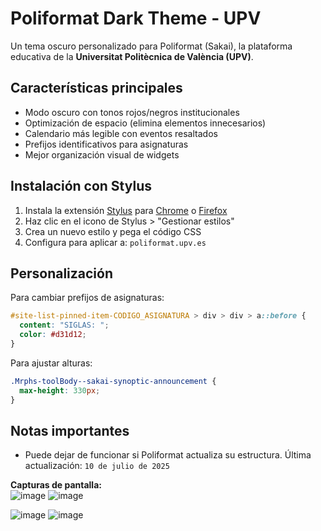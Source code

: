 # Poliformat Dark Theme - UPV  

Un tema oscuro personalizado para Poliformat (Sakai), la plataforma educativa de la **Universitat Politècnica de València (UPV)**.  

## Características principales  
- Modo oscuro con tonos rojos/negros institucionales  
- Optimización de espacio (elimina elementos innecesarios)  
- Calendario más legible con eventos resaltados  
- Prefijos identificativos para asignaturas  
- Mejor organización visual de widgets  

## Instalación con Stylus  

1. Instala la extensión [Stylus](https://github.com/openstyles/stylus) para [Chrome](https://chrome.google.com/webstore/detail/stylus/clngdbkpkpeebahjckkjfobafhncgmne) o [Firefox](https://addons.mozilla.org/es/firefox/addon/stylus/)  
2. Haz clic en el icono de Stylus > "Gestionar estilos"  
3. Crea un nuevo estilo y pega el código CSS  
4. Configura para aplicar a: ``poliformat.upv.es``  

## Personalización  

Para cambiar prefijos de asignaturas:  
```css
#site-list-pinned-item-CODIGO_ASIGNATURA > div > div > a::before {
  content: "SIGLAS: ";
  color: #d31d12;
}
``` 

Para ajustar alturas:  
```css
.Mrphs-toolBody--sakai-synoptic-announcement {
  max-height: 330px;
}
``` 

## Notas importantes  
- Puede dejar de funcionar si Poliformat actualiza su estructura. Última actualización: `10 de julio de 2025`

**Capturas de pantalla:**  
![image](https://github.com/user-attachments/assets/12773c48-dd57-4088-8e5f-08bef05bf8ec)
![image](https://github.com/user-attachments/assets/07cf8a54-e88c-44b4-a21e-e334e41bf71e)

![image](https://github.com/user-attachments/assets/ecc7168e-66e3-458c-9ab1-35bd28f416e7)
![image](https://github.com/user-attachments/assets/74823af2-40fd-4c54-bbf9-0ad3ea9b6f57)

  
```
